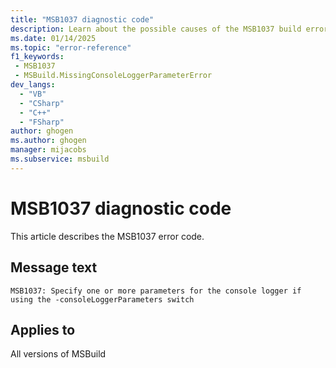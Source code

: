```yaml
---
title: "MSB1037 diagnostic code"
description: Learn about the possible causes of the MSB1037 build error, and get troubleshooting tips.
ms.date: 01/14/2025
ms.topic: "error-reference"
f1_keywords:
 - MSB1037
 - MSBuild.MissingConsoleLoggerParameterError
dev_langs:
  - "VB"
  - "CSharp"
  - "C++"
  - "FSharp"
author: ghogen
ms.author: ghogen
manager: mijacobs
ms.subservice: msbuild
---
```


# MSB1037 diagnostic code

<!-- :::ErrorDefinitionDescription::: -->
<!-- :::editable-content name="introDescription"::: -->
This article describes the MSB1037 error code.
<!-- :::editable-content-end::: -->

## Message text

`MSB1037: Specify one or more parameters for the console logger if using the -consoleLoggerParameters switch`

<!-- :::editable-content name="postOutputDescription"::: -->
<!--
{StrBegin="MSBUILD : error MSB1037: "}
      UE: This happens if the user does something like "msbuild.exe -consoleLoggerParameters:". The user must pass in one or more parameters
      after the switch e.g. "msbuild.exe -consoleLoggerParameters:ErrorSummary".
      LOCALIZATION: The prefix "MSBUILD : error MSBxxxx:" should not be localized.
-->
<!-- :::editable-content-end::: -->
<!-- :::ErrorDefinitionDescription-end::: -->

## Applies to

All versions of MSBuild
